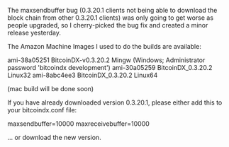 The maxsendbuffer bug (0.3.20.1 clients not being able to download the block chain from other 0.3.20.1 clients) was only going to get
worse as people upgraded, so I cherry-picked the bug fix and created a minor release yesterday.

The Amazon Machine Images I used to do the builds are available:

  ami-38a05251   BitcoinDX-v0.3.20.2 Mingw    (Windows; Administrator password 'bitcoindx development')
  ami-30a05259   BitcoinDX_0.3.20.2 Linux32
  ami-8abc4ee3   BitcoinDX_0.3.20.2 Linux64

(mac build will be done soon)

If you have already downloaded version 0.3.20.1, please either add this to your bitcoindx.conf file:

  maxsendbuffer=10000
  maxreceivebuffer=10000

... or download the new version.
